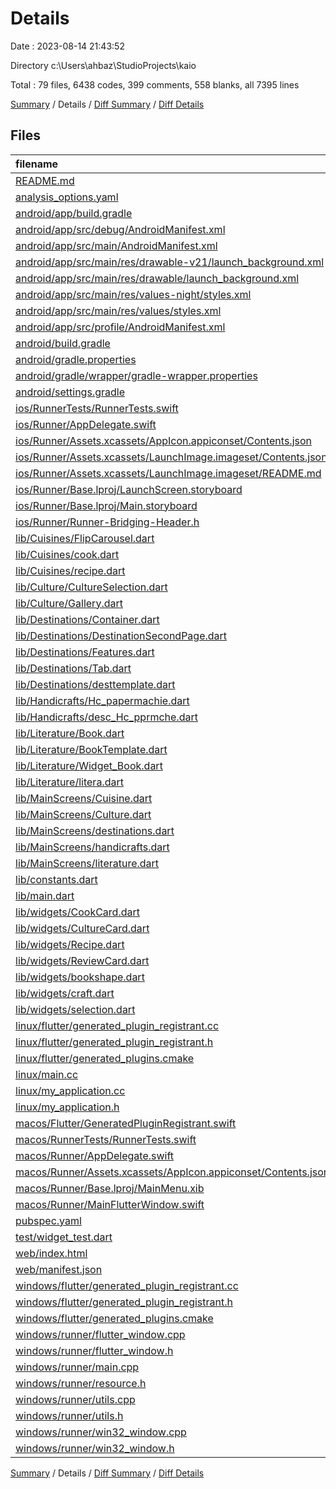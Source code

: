 # Details

Date : 2023-08-14 21:43:52

Directory c:\\Users\\ahbaz\\StudioProjects\\kaio

Total : 79 files,  6438 codes, 399 comments, 558 blanks, all 7395 lines

[Summary](results.md) / Details / [Diff Summary](diff.md) / [Diff Details](diff-details.md)

## Files
| filename | language | code | comment | blank | total |
| :--- | :--- | ---: | ---: | ---: | ---: |
| [README.md](/README.md) | Markdown | 10 | 0 | 7 | 17 |
| [analysis_options.yaml](/analysis_options.yaml) | YAML | 3 | 23 | 4 | 30 |
| [android/app/build.gradle](/android/app/build.gradle) | Gradle | 55 | 5 | 13 | 73 |
| [android/app/src/debug/AndroidManifest.xml](/android/app/src/debug/AndroidManifest.xml) | XML | 3 | 4 | 1 | 8 |
| [android/app/src/main/AndroidManifest.xml](/android/app/src/main/AndroidManifest.xml) | XML | 27 | 6 | 1 | 34 |
| [android/app/src/main/res/drawable-v21/launch_background.xml](/android/app/src/main/res/drawable-v21/launch_background.xml) | XML | 4 | 7 | 2 | 13 |
| [android/app/src/main/res/drawable/launch_background.xml](/android/app/src/main/res/drawable/launch_background.xml) | XML | 4 | 7 | 2 | 13 |
| [android/app/src/main/res/values-night/styles.xml](/android/app/src/main/res/values-night/styles.xml) | XML | 9 | 9 | 1 | 19 |
| [android/app/src/main/res/values/styles.xml](/android/app/src/main/res/values/styles.xml) | XML | 9 | 9 | 1 | 19 |
| [android/app/src/profile/AndroidManifest.xml](/android/app/src/profile/AndroidManifest.xml) | XML | 3 | 4 | 1 | 8 |
| [android/build.gradle](/android/build.gradle) | Gradle | 27 | 0 | 5 | 32 |
| [android/gradle.properties](/android/gradle.properties) | Properties | 3 | 0 | 1 | 4 |
| [android/gradle/wrapper/gradle-wrapper.properties](/android/gradle/wrapper/gradle-wrapper.properties) | Properties | 5 | 0 | 1 | 6 |
| [android/settings.gradle](/android/settings.gradle) | Gradle | 8 | 0 | 4 | 12 |
| [ios/RunnerTests/RunnerTests.swift](/ios/RunnerTests/RunnerTests.swift) | Swift | 7 | 2 | 4 | 13 |
| [ios/Runner/AppDelegate.swift](/ios/Runner/AppDelegate.swift) | Swift | 12 | 0 | 2 | 14 |
| [ios/Runner/Assets.xcassets/AppIcon.appiconset/Contents.json](/ios/Runner/Assets.xcassets/AppIcon.appiconset/Contents.json) | JSON | 122 | 0 | 1 | 123 |
| [ios/Runner/Assets.xcassets/LaunchImage.imageset/Contents.json](/ios/Runner/Assets.xcassets/LaunchImage.imageset/Contents.json) | JSON | 23 | 0 | 1 | 24 |
| [ios/Runner/Assets.xcassets/LaunchImage.imageset/README.md](/ios/Runner/Assets.xcassets/LaunchImage.imageset/README.md) | Markdown | 3 | 0 | 2 | 5 |
| [ios/Runner/Base.lproj/LaunchScreen.storyboard](/ios/Runner/Base.lproj/LaunchScreen.storyboard) | XML | 36 | 1 | 1 | 38 |
| [ios/Runner/Base.lproj/Main.storyboard](/ios/Runner/Base.lproj/Main.storyboard) | XML | 25 | 1 | 1 | 27 |
| [ios/Runner/Runner-Bridging-Header.h](/ios/Runner/Runner-Bridging-Header.h) | C++ | 1 | 0 | 1 | 2 |
| [lib/Cuisines/FlipCarousel.dart](/lib/Cuisines/FlipCarousel.dart) | Dart | 26 | 1 | 4 | 31 |
| [lib/Cuisines/cook.dart](/lib/Cuisines/cook.dart) | Dart | 46 | 24 | 17 | 87 |
| [lib/Cuisines/recipe.dart](/lib/Cuisines/recipe.dart) | Dart | 128 | 2 | 4 | 134 |
| [lib/Culture/CultureSelection.dart](/lib/Culture/CultureSelection.dart) | Dart | 48 | 36 | 5 | 89 |
| [lib/Culture/Gallery.dart](/lib/Culture/Gallery.dart) | Dart | 49 | 1 | 6 | 56 |
| [lib/Destinations/Container.dart](/lib/Destinations/Container.dart) | Dart | 20 | 1 | 4 | 25 |
| [lib/Destinations/DestinationSecondPage.dart](/lib/Destinations/DestinationSecondPage.dart) | Dart | 210 | 1 | 8 | 219 |
| [lib/Destinations/Features.dart](/lib/Destinations/Features.dart) | Dart | 37 | 1 | 5 | 43 |
| [lib/Destinations/Tab.dart](/lib/Destinations/Tab.dart) | Dart | 45 | 1 | 3 | 49 |
| [lib/Destinations/desttemplate.dart](/lib/Destinations/desttemplate.dart) | Dart | 175 | 1 | 10 | 186 |
| [lib/Handicrafts/Hc_papermachie.dart](/lib/Handicrafts/Hc_papermachie.dart) | Dart | 91 | 1 | 4 | 96 |
| [lib/Handicrafts/desc_Hc_pprmche.dart](/lib/Handicrafts/desc_Hc_pprmche.dart) | Dart | 18 | 1 | 6 | 25 |
| [lib/Literature/Book.dart](/lib/Literature/Book.dart) | Dart | 167 | 1 | 4 | 172 |
| [lib/Literature/BookTemplate.dart](/lib/Literature/BookTemplate.dart) | Dart | 124 | 1 | 5 | 130 |
| [lib/Literature/Widget_Book.dart](/lib/Literature/Widget_Book.dart) | Dart | 20 | 1 | 6 | 27 |
| [lib/Literature/litera.dart](/lib/Literature/litera.dart) | Dart | 148 | 1 | 14 | 163 |
| [lib/MainScreens/Cuisine.dart](/lib/MainScreens/Cuisine.dart) | Dart | 943 | 5 | 13 | 961 |
| [lib/MainScreens/Culture.dart](/lib/MainScreens/Culture.dart) | Dart | 11 | 4 | 5 | 20 |
| [lib/MainScreens/destinations.dart](/lib/MainScreens/destinations.dart) | Dart | 429 | 1 | 33 | 463 |
| [lib/MainScreens/handicrafts.dart](/lib/MainScreens/handicrafts.dart) | Dart | 1,257 | 6 | 34 | 1,297 |
| [lib/MainScreens/literature.dart](/lib/MainScreens/literature.dart) | Dart | 475 | 1 | 18 | 494 |
| [lib/constants.dart](/lib/constants.dart) | Dart | 7 | 0 | 2 | 9 |
| [lib/main.dart](/lib/main.dart) | Dart | 104 | 1 | 7 | 112 |
| [lib/widgets/CookCard.dart](/lib/widgets/CookCard.dart) | Dart | 20 | 2 | 3 | 25 |
| [lib/widgets/CultureCard.dart](/lib/widgets/CultureCard.dart) | Dart | 99 | 14 | 20 | 133 |
| [lib/widgets/Recipe.dart](/lib/widgets/Recipe.dart) | Dart | 61 | 1 | 4 | 66 |
| [lib/widgets/ReviewCard.dart](/lib/widgets/ReviewCard.dart) | Dart | 19 | 2 | 3 | 24 |
| [lib/widgets/bookshape.dart](/lib/widgets/bookshape.dart) | Dart | 35 | 1 | 8 | 44 |
| [lib/widgets/craft.dart](/lib/widgets/craft.dart) | Dart | 31 | 1 | 3 | 35 |
| [lib/widgets/selection.dart](/lib/widgets/selection.dart) | Dart | 18 | 1 | 4 | 23 |
| [linux/flutter/generated_plugin_registrant.cc](/linux/flutter/generated_plugin_registrant.cc) | C++ | 7 | 4 | 5 | 16 |
| [linux/flutter/generated_plugin_registrant.h](/linux/flutter/generated_plugin_registrant.h) | C++ | 5 | 5 | 6 | 16 |
| [linux/flutter/generated_plugins.cmake](/linux/flutter/generated_plugins.cmake) | CMake | 19 | 0 | 6 | 25 |
| [linux/main.cc](/linux/main.cc) | C++ | 5 | 0 | 2 | 7 |
| [linux/my_application.cc](/linux/my_application.cc) | C++ | 74 | 11 | 20 | 105 |
| [linux/my_application.h](/linux/my_application.h) | C++ | 7 | 7 | 5 | 19 |
| [macos/Flutter/GeneratedPluginRegistrant.swift](/macos/Flutter/GeneratedPluginRegistrant.swift) | Swift | 6 | 3 | 4 | 13 |
| [macos/RunnerTests/RunnerTests.swift](/macos/RunnerTests/RunnerTests.swift) | Swift | 7 | 2 | 4 | 13 |
| [macos/Runner/AppDelegate.swift](/macos/Runner/AppDelegate.swift) | Swift | 8 | 0 | 2 | 10 |
| [macos/Runner/Assets.xcassets/AppIcon.appiconset/Contents.json](/macos/Runner/Assets.xcassets/AppIcon.appiconset/Contents.json) | JSON | 68 | 0 | 1 | 69 |
| [macos/Runner/Base.lproj/MainMenu.xib](/macos/Runner/Base.lproj/MainMenu.xib) | XML | 343 | 0 | 1 | 344 |
| [macos/Runner/MainFlutterWindow.swift](/macos/Runner/MainFlutterWindow.swift) | Swift | 12 | 0 | 4 | 16 |
| [pubspec.yaml](/pubspec.yaml) | YAML | 73 | 56 | 16 | 145 |
| [test/widget_test.dart](/test/widget_test.dart) | Dart | 14 | 11 | 8 | 33 |
| [web/index.html](/web/index.html) | HTML | 38 | 16 | 6 | 60 |
| [web/manifest.json](/web/manifest.json) | JSON | 35 | 0 | 1 | 36 |
| [windows/flutter/generated_plugin_registrant.cc](/windows/flutter/generated_plugin_registrant.cc) | C++ | 6 | 4 | 5 | 15 |
| [windows/flutter/generated_plugin_registrant.h](/windows/flutter/generated_plugin_registrant.h) | C++ | 5 | 5 | 6 | 16 |
| [windows/flutter/generated_plugins.cmake](/windows/flutter/generated_plugins.cmake) | CMake | 19 | 0 | 6 | 25 |
| [windows/runner/flutter_window.cpp](/windows/runner/flutter_window.cpp) | C++ | 48 | 4 | 15 | 67 |
| [windows/runner/flutter_window.h](/windows/runner/flutter_window.h) | C++ | 20 | 5 | 9 | 34 |
| [windows/runner/main.cpp](/windows/runner/main.cpp) | C++ | 30 | 4 | 10 | 44 |
| [windows/runner/resource.h](/windows/runner/resource.h) | C++ | 9 | 6 | 2 | 17 |
| [windows/runner/utils.cpp](/windows/runner/utils.cpp) | C++ | 54 | 2 | 10 | 66 |
| [windows/runner/utils.h](/windows/runner/utils.h) | C++ | 8 | 6 | 6 | 20 |
| [windows/runner/win32_window.cpp](/windows/runner/win32_window.cpp) | C++ | 210 | 24 | 55 | 289 |
| [windows/runner/win32_window.h](/windows/runner/win32_window.h) | C++ | 48 | 31 | 24 | 103 |

[Summary](results.md) / Details / [Diff Summary](diff.md) / [Diff Details](diff-details.md)